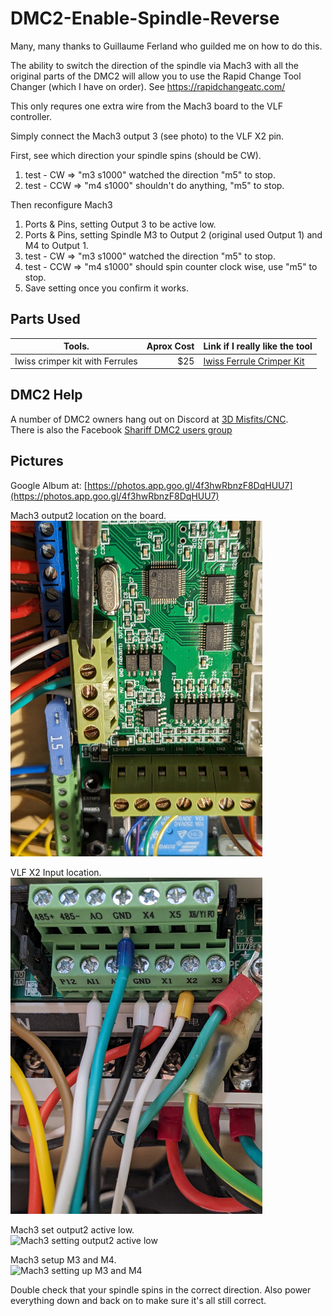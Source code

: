 # DMC2-Enable-Spindle-Reverse
Many, many thanks to Guillaume Ferland who guilded me on how to do this.

The ability to switch the direction of the spindle via Mach3 with all the original parts of the DMC2 will allow you to
use the Rapid Change Tool Changer (which I have on order).
See https://rapidchangeatc.com/

This only requres one extra wire from the Mach3 board to the VLF controller.

Simply connect the Mach3 output 3 (see photo) to the VLF X2 pin.

First, see which direction your spindle spins (should be CW).
1. test - CW => "m3 s1000" watched the direction "m5" to stop.
2. test - CCW => "m4 s1000" shouldn't do anything, "m5" to stop.

Then reconfigure Mach3 
1. Ports & Pins, setting Output 3 to be active low.
2. Ports & Pins, setting Spindle M3 to Output 2 (original used Output 1) and M4 to Output 1.
3. test - CW => "m3 s1000" watched the direction "m5" to stop.
4. test - CCW => "m4 s1000" should spin counter clock wise, use "m5" to stop.
5. Save setting once you confirm it works.

## Parts Used
| Tools.                         | Aprox Cost   | Link if I really like the tool |
| ------------------------------ |-------------:| :------------------------------|
| Iwiss crimper kit with Ferrules |         $25 | [Iwiss Ferrule Crimper Kit](https://www.amazon.com/gp/product/B07LCF39W9) |

## DMC2 Help
A number of DMC2 owners hang out on Discord at [3D Misfits/CNC](https://discord.gg/86fqsRfz).  
There is also the Facebook [Shariff DMC2 users group](https://www.facebook.com/groups/528581055557390/?ref=share) 

## Pictures
Google Album at: 
[https://photos.app.goo.gl/4f3hwRbnzF8DqHUU7](https://photos.app.goo.gl/4f3hwRbnzF8DqHUU7)

Mach3 output2 location on the board.  
<img src="images/PXL_20230929_214611056.jpg"  style="width: 80%;" alt="Mach3 Output2">


VLF X2 Input location.  
<img src="images/PXL_20230929_214635419.jpg"  style="width: 80%;" alt="VLF X2 input">


Mach3 set output2 active low.  
<img src="images/PXL_20231003_185825748.jpg"  style="width: 80%;" alt="Mach3 setting output2 active low">


Mach3 setup M3 and M4.  
<img src="images/PXL_20231003_185845834.jpg"  style="width: 80%;" alt="Mach3 setting up M3 and M4">

Double check that your spindle spins in the correct direction. Also power everything down and back on to make sure it's all still correct.

